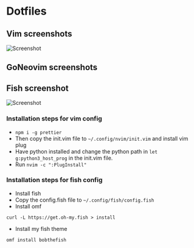 # Dotfiles
## Vim screenshots
![Screenshot](https://raw.githubusercontent.com/samrath2007/Dotfiles/main/Screenshot%202021-06-01%20at%204.03.30%20PM.png)

## GoNeovim screenshots

## Fish screenshot
![Screenshot](https://github.com/samrath2007/Dotfiles/blob/main/Screenshot%202021-05-26%20at%2011.08.05%20AM.png)

### Installation steps for vim config
- `npm i -g prettier`
- Then copy the init.vim file to `~/.config/nvim/init.vim` and install vim plug
- Have python installed and change the python path in `let g:python3_host_prog` in the init.vim file.
- Run `nvim -c ":PlugInstall"`
### Installation steps for fish config
- Install fish
- Copy the config.fish file to `~/.config/fish/config.fish`
- Install omf
```
curl -L https://get.oh-my.fish > install
```
- Install my fish theme
```
omf install bobthefish
```

